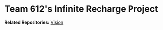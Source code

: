 # Team 612's Infinite Recharge Project
**Related Repositories:** [Vision](https://github.com/kaifergerstrom/vision-2020)

